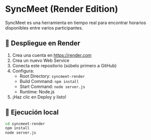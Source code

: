 # SyncMeet (Render Edition)

SyncMeet es una herramienta en tiempo real para encontrar horarios disponibles entre varios participantes.

## 🚀 Despliegue en Render

1. Crea una cuenta en https://render.com
2. Crea un nuevo Web Service
3. Conecta este repositorio (súbelo primero a GitHub)
4. Configura:
   - Root Directory: `syncmeet-render`
   - Build Command: `npm install`
   - Start Command: `node server.js`
   - Runtime: Node.js
5. ¡Haz clic en Deploy y listo!

## 🔧 Ejecución local

```bash
cd syncmeet-render
npm install
node server.js
